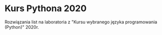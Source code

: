 # Kurs Pythona 2020
Rozwiązania list na laboratoria z "Kursu wybranego języka programowania (Python)" 2020r.




